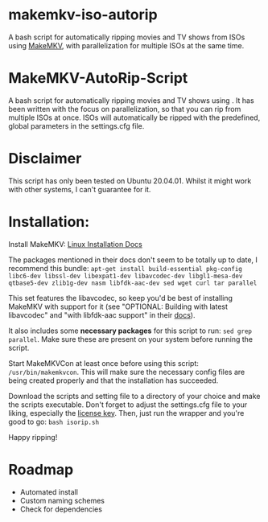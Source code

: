 # makemkv-iso-autorip
A bash script for automatically ripping movies and TV shows from ISOs using [MakeMKV](https://www.makemkv.com/), with parallelization for multiple ISOs at the same time.

# MakeMKV-AutoRip-Script
A bash script for automatically ripping movies and TV shows using .
It has been written with the focus on parallelization, so that you can rip from multiple ISOs at once.
ISOs will automatically be ripped with the predefined, global parameters in the settings.cfg file.

# Disclaimer
This script has only been tested on Ubuntu 20.04.01. Whilst it might work with other systems, I can't guarantee for it.

# Installation:
Install MakeMKV: [Linux Installation Docs](https://www.makemkv.com/forum/viewtopic.php?t=224)

The packages mentioned in their docs don't seem to be totally up to date, I recommend this bundle:
`apt-get install build-essential pkg-config libc6-dev libssl-dev libexpat1-dev libavcodec-dev libgl1-mesa-dev qtbase5-dev zlib1g-dev nasm libfdk-aac-dev sed wget curl tar parallel`

This set features the libavcodec, so keep you'd be best of installing MakeMKV with support for it (see "OPTIONAL: Building with latest libavcodec" and "with libfdk-aac support" in their [docs](https://www.makemkv.com/forum/viewtopic.php?t=224)).

It also includes some **necessary packages** for this script to run: `sed grep parallel`.
Make sure these are present on your system before running the script.

Start MakeMKVCon at least once before using this script: `/usr/bin/makemkvcon`.
This will make sure the necessary config files are being created properly and that the installation has succeeded.

Download the scripts and setting file to a directory of your choice and make the scripts executable.
Don't forget to adjust the settings.cfg file to your liking, especially the [license key](https://www.makemkv.com/forum/viewtopic.php?t=1053).
Then, just run the wrapper and you're good to go: `bash isorip.sh`

Happy ripping!

# Roadmap
* Automated install
* Custom naming schemes
* Check for dependencies
